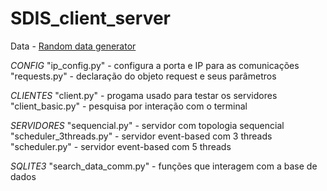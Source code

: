 # SDIS_client_server

Data - [Random data generator](http://www.randat.com/)


*CONFIG*
"ip_config.py"    - configura a porta e IP para as comunicações
"requests.py"     - declaração do objeto request e seus parâmetros

*CLIENTES*
"client.py"       - progama usado para testar os servidores
"client_basic.py" - pesquisa por interação com o terminal

*SERVIDORES*
"sequencial.py"         - servidor com topologia sequencial
"scheduler_3threads.py" - servidor event-based com 3 threads
"scheduler.py"          - servidor event-based com 5 threads

*SQLITE3*
"search_data_comm.py"   - funções que interagem com a base de dados
